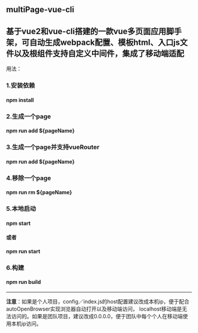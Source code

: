 ## multiPage-vue-cli
基于vue2和vue-cli搭建的一款vue多页面应用脚手架，可自动生成webpack配置、模板html、入口js文件以及根组件支持自定义中间件，集成了移动端适配
-------------------

用法：

### 1.安装依赖
#### npm install

### 2.生成一个page
#### npm run add ${pageName}

### 3.生成一个page并支持vueRouter
####  npm run add ${pageName}

### 4.移除一个page
#### npm run rm ${pageName}

### 5.本地启动
#### npm start
#### 或者
#### npm run start

### 6.构建
#### npm run build

--------------------

**注意**：如果是个人项目，config／index.js的host配置建议改成本机ip，便于配合autoOpenBrowser实现浏览器自动打开以及移动端访问，
localhost移动端是无法访问的。如果是团队项目，建议改成0.0.0.0，便于团队中每个个人在移动端使用本机ip访问。
